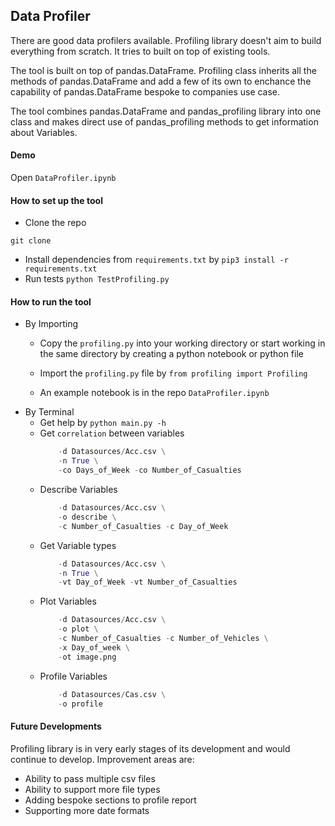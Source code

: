 ## Data Profiler

There are good data profilers available. Profiling library doesn't aim to build everything from scratch. It tries to built on top of existing tools.

The tool is built on top of pandas.DataFrame. Profiling class inherits all the methods of pandas.DataFrame and add a few of its own to enchance the capability of pandas.DataFrame bespoke to companies use case.

The tool combines pandas.DataFrame and pandas_profiling library into one class and makes direct use of pandas_profiling methods to get information about Variables.

#### Demo

Open ```DataProfiler.ipynb```

#### How to set up the tool

- Clone the repo
```
git clone 
```
- Install dependencies from ```requirements.txt``` by
```pip3 install -r requirements.txt```
- Run tests ```python TestProfiling.py```


#### How to run the tool
- By Importing
	- Copy the ```profiling.py``` into your working directory or start working in the same directory by creating a python notebook or python file

	- Import the ```profiling.py``` file by ```from profiling import Profiling```

	- An example notebook is in the repo ```DataProfiler.ipynb```
- By Terminal
	- Get help by ```python main.py -h```
	- Get ```correlation``` between variables 
		```python main.py \
			-d Datasources/Acc.csv \
			-n True \
			-co Days_of_Week -co Number_of_Casualties
		```
	- Describe Variables 
		```python main.py \
			-d Datasources/Acc.csv \
			-o describe \
			-c Number_of_Casualties -c Day_of_Week
		```
	- Get Variable types
		```python main.py \
			-d Datasources/Acc.csv \
			-n True \
			-vt Day_of_Week -vt Number_of_Casualties
		```
	- Plot Variables
		```python main.py \
			-d Datasources/Acc.csv \
			-o plot \
			-c Number_of_Casualties -c Number_of_Vehicles \
			-x Day_of_week \
			-ot image.png
		```
	- Profile Variables
		```python main.py \
			-d Datasources/Cas.csv \
			-o profile
		```

#### Future Developments

Profiling library is in very early stages of its development and would continue to develop. Improvement areas are:
- Ability to pass multiple csv files
- Ability to support more file types
- Adding bespoke sections to profile report
- Supporting more date formats










